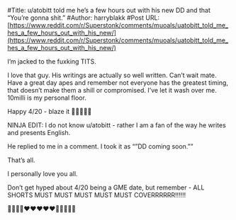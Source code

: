 #Title: u/atobitt told me he’s a few hours out with his new DD and that “You’re gonna shit.”
#Author: harryblakk
#Post URL: [https://www.reddit.com/r/Superstonk/comments/muoals/uatobitt_told_me_hes_a_few_hours_out_with_his_new/](https://www.reddit.com/r/Superstonk/comments/muoals/uatobitt_told_me_hes_a_few_hours_out_with_his_new/)


I’m jacked to the fuxking TITS. 

I love that guy. His writings are actually so well written. Can’t wait mate. Have a great day apes and remember not everyone has the greatest timing, that doesn’t make them a shill or compromised. I’ve let it wash over me. 10milli is my personal floor. 

Happy 4/20 - blaze it 🚀🚀🚀🚀🚀

NINJA EDIT: I do not know u/atobitt - rather I am a fan of the way he writes and presents English. 

He replied to me in a comment. I took it as “”DD coming soon.”” 

That’s all. 

I personally love you all. 

Don’t get hyped about 4/20 being a GME date, but remember - ALL SHORTS MUST MUST MUST MUST MUST COVERRRRRR!!!!!! 

💎💎💎💎❤️❤️❤️❤️❤️💎💎💎💎💎